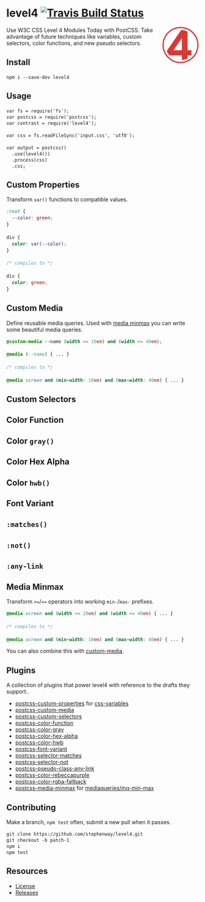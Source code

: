 # level4 [![Travis Build Status][travis-img]][travis]

<img src="giticon.png" title="level4" align="right" width="95"
height="95">

Use W3C CSS Level 4 Modules Today with PostCSS. Take advantage of future
techniques like variables, custom selectors, color functions, and new pseudo
selectors.

## Install
```shell
npm i --save-dev level4
```

## Usage
```shell
var fs = require('fs');
var postcss = require('postcss');
var contrast = require('level4');

var css = fs.readFileSync('input.css', 'utf8');

var output = postcss()
  .use(level4())
  .process(css)
  .css;
```

## Custom Properties
Transform `var()` functions to compatible values.

```css
:root {
  --color: green;
}

div {
  color: var(--color);
}

/* compiles to */

div {
  color: green;
}
```

## Custom Media

Define reusable media queries. Used with [media minmax](#media-minmax) you can
write some beautiful media queries.

```css
@custom-media --name (width >= 10em) and (width <= 40em);

@media (--name) { ... }

/* compiles to */

@media screen and (min-width: 10em) and (max-width: 40em) { ... }
```

## Custom Selectors


## Color Function


## Color `gray()`


## Color Hex Alpha


## Color `hwb()`


## Font Variant


## `:matches()`


## `:not()`


## `:any-link`

## Media Minmax
Transform `>=`/`<=` operators into working `min-`/`max-` prefixes.

```css
@media screen and (width >= 10em) and (width <= 40em) { ... }

/* compiles to */

@media screen and (min-width: 10em) and (max-width: 40em) { ... }
```

You can also combine this with [custom-media](#custom-media).

## Plugins
A collection of plugins that power level4 with reference to the drafts they
support..

* [postcss-custom-properties](https://github.com/postcss/postcss-custom-properties) for [css-variables](http://www.w3.org/TR/css-variables/)
* [postcss-custom-media](https://github.com/postcss/postcss-custom-media)
* [postcss-custom-selectors](https://github.com/postcss/postcss-custom-selectors)
* [postcss-color-function](https://github.com/postcss/postcss-color-function)
* [postcss-color-gray](https://github.com/postcss/postcss-color-gray)
* [postcss-color-hex-alpha](https://github.com/postcss/postcss-color-hex-alpha)
* [postcss-color-hwb](https://github.com/postcss/postcss-color-hwb)
* [postcss-font-variant](https://github.com/postcss/postcss-font-variant)
* [postcss-selector-matches](https://github.com/postcss/postcss-selector-matches)
* [postcss-selector-not](https://github.com/postcss/postcss-selector-not)
* [postcss-pseudo-class-any-link](https://github.com/jonathantneal/postcss-pseudo-class-any-link)
* [postcss-color-rebeccapurple](https://github.com/postcss/postcss-color-rebeccapurple)
* [postcss-color-rgba-fallback](https://github.com/postcss/postcss-color-rgba-fallback)
* [postcss-media-minmax](https://github.com/postcss/postcss-media-minmax) for
  [mediaqueries/mq-min-max](https://drafts.csswg.org/mediaqueries/#mq-min-max)

## Contributing

Make a branch, `npm test` often, submit a new pull when it passes.

``` shell
git clone https://github.com/stephenway/level4.git
git checkout -b patch-1
npm i
npm test
```

## Resources

* [License](LICENSE)
* [Releases](https://github.com/stephenway/level4/releases)

[travis-img]: https://img.shields.io/travis/stephenway/level4.svg?label=unix
[travis]: https://travis-ci.org/stephenway/level4
